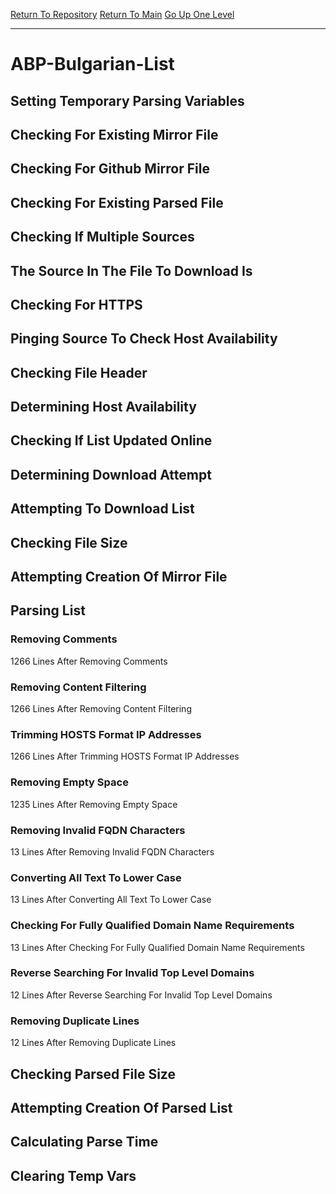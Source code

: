 [Return To Repository](https://github.com/deathbybandaid/piholeparser/)
[Return To Main](https://github.com/deathbybandaid/piholeparser/blob/master/RecentRunLogs/Mainlog.md)
[Go Up One Level](https://github.com/deathbybandaid/piholeparser/blob/master/RecentRunLogs/TopLevelScripts/30-Processing-External-Blacklists.md)
____________________________________
# ABP-Bulgarian-List
## Setting Temporary Parsing Variables
## Checking For Existing Mirror File
## Checking For Github Mirror File
## Checking For Existing Parsed File
## Checking If Multiple Sources
## The Source In The File To Download Is
## Checking For HTTPS
## Pinging Source To Check Host Availability
## Checking File Header
## Determining Host Availability
## Checking If List Updated Online
## Determining Download Attempt
## Attempting To Download List
## Checking File Size
## Attempting Creation Of Mirror File
## Parsing List
### Removing Comments
1266 Lines After Removing Comments
### Removing Content Filtering
1266 Lines After Removing Content Filtering
### Trimming HOSTS Format IP Addresses
1266 Lines After Trimming HOSTS Format IP Addresses
### Removing Empty Space
1235 Lines After Removing Empty Space
### Removing Invalid FQDN Characters
13 Lines After Removing Invalid FQDN Characters
### Converting All Text To Lower Case
13 Lines After Converting All Text To Lower Case
### Checking For Fully Qualified Domain Name Requirements
13 Lines After Checking For Fully Qualified Domain Name Requirements
### Reverse Searching For Invalid Top Level Domains
12 Lines After Reverse Searching For Invalid Top Level Domains
### Removing Duplicate Lines
12 Lines After Removing Duplicate Lines
## Checking Parsed File Size
## Attempting Creation Of Parsed List
## Calculating Parse Time
## Clearing Temp Vars
